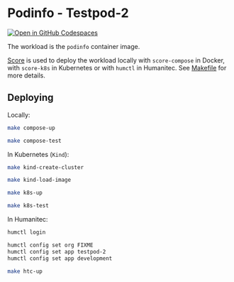 # Podinfo - Testpod-2

[![Open in GitHub Codespaces](https://github.com/codespaces/badge.svg)](https://codespaces.new/Nagarro-Platform-Engineering/testpod-2)

The workload is the `podinfo` container image.

[Score](https://score.dev/) is used to deploy the workload locally with `score-compose` in Docker, with `score-k8s` in Kubernetes or with `humctl` in Humanitec. See [Makefile](Makefile) for more details.

## Deploying

Locally:
```bash
make compose-up

make compose-test
```

In Kubernetes (`Kind`):
```bash
make kind-create-cluster

make kind-load-image

make k8s-up

make k8s-test
```

In Humanitec:
```bash
humctl login

humctl config set org FIXME
humctl config set app testpod-2
humctl config set app development

make htc-up
```

